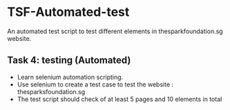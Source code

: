 # TSF-Automated-test
An automated test script to test different elements in thesparkfoundation.sg website. 
## Task 4: testing (Automated)
* Learn selenium automation scripting.
* Use selenium to create a test case to test the website : thesparksfoundation.sg
* The test script should check of at least 5 pages and 10 elements in total
